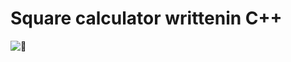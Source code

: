 # Square calculator writtenin C++
![🐯](https://github.com/user-attachments/assets/97553034-de53-436c-9351-a90d0fb52d45)
